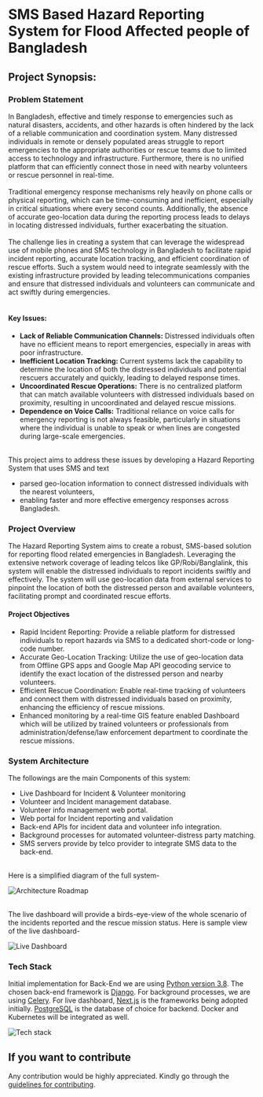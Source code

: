 # SMS Based Hazard Reporting System for Flood Affected people of Bangladesh


## Project Synopsis:

### Problem Statement
In Bangladesh, effective and timely response to emergencies such as natural disasters, accidents, and other hazards is 
often hindered by the lack of a reliable communication and coordination system. Many distressed individuals in remote 
or densely populated areas struggle to report emergencies to the appropriate authorities or rescue teams due to limited
access to technology and infrastructure. Furthermore, there is no unified platform that can efficiently connect those
in need with nearby volunteers or rescue personnel in real-time.<br><br>
Traditional emergency response mechanisms rely heavily on phone calls or physical reporting, which can be time-consuming
and inefficient, especially in critical situations where every second counts. Additionally, the absence of accurate 
geo-location data during the reporting process leads to delays in locating distressed individuals, 
further exacerbating the situation.<br><br>
The challenge lies in creating a system that can leverage the widespread use of mobile phones and SMS technology in 
Bangladesh to facilitate rapid incident reporting, accurate location tracking, and efficient coordination of 
rescue efforts. Such a system would need to integrate seamlessly with the existing infrastructure 
provided by leading telecommunications companies and ensure that distressed individuals and volunteers 
can communicate and act swiftly during emergencies.<br><br>
#### Key Issues:
- <b>Lack of Reliable Communication Channels:</b> Distressed individuals often have no efficient means 
to report emergencies, especially in areas with poor infrastructure.
- <b>Inefficient Location Tracking:</b> Current systems lack the capability to determine the location of both the distressed 
individuals and potential rescuers accurately and quickly, leading to delayed response times.
- <b>Uncoordinated Rescue Operations:</b> There is no centralized platform that can match available volunteers with 
distressed individuals based on proximity, resulting in uncoordinated and delayed rescue missions.
- <b>Dependence on Voice Calls:</b> Traditional reliance on voice calls for emergency reporting is not always feasible, 
particularly in situations where the individual is unable to speak or 
when lines are congested during large-scale emergencies.

<br>This project aims to address these issues by developing a Hazard Reporting System that uses SMS and text 
- parsed geo-location information to connect distressed individuals with the nearest volunteers, 
- enabling faster and more effective emergency responses across Bangladesh.<br>

### Project Overview
The Hazard Reporting System aims to create a robust, SMS-based solution for reporting flood related 
emergencies in Bangladesh. Leveraging the extensive network coverage of 
leading telcos like GP/Robi/Banglalink, 
this system will enable the distressed individuals to report incidents swiftly and effectively. 
The system will use geo-location data from external services to pinpoint the location of both the 
distressed person and available volunteers, facilitating prompt and coordinated rescue efforts.<br>

#### Project Objectives
- Rapid Incident Reporting: Provide a reliable platform for distressed individuals to report 
hazards via SMS to a dedicated short-code or long-code number.
- Accurate Geo-Location Tracking: Utilize the use of geo-location data from Offline GPS apps 
and Google Map API geocoding service to identify the exact location of the distressed person and nearby volunteers.
- Efficient Rescue Coordination: Enable real-time tracking of volunteers and connect them 
with distressed individuals based on proximity, enhancing the efficiency of rescue missions.
- Enhanced monitoring by a real-time GIS feature enabled Dashboard which will be utilized by 
trained volunteers or professionals from administration/defense/law enforcement department 
to coordinate the rescue missions.

### System Architecture

The followings are the main Components of this system:

- Live Dashboard for Incident & Volunteer monitoring
- Volunteer and Incident management database.
- Volunteer info management web portal.
- Web portal for Incident reporting and validation
- Back-end APIs for incident data and volunteer info integration.
- Background processes for automated volunteer-distress party matching.
- SMS servers provide by telco provider to integrate SMS data to the back-end.

<br>Here is a simplified diagram of the full system-

![Architecture Roadmap](https://github.com/skfarhad/hazard_reporting_system/blob/main/architecture_roadmap.jpg)

<br>The live dashboard will provide a birds-eye-view of the whole scenario
of the incidents reported and the rescue mission status.
Here is sample view of the live dashboard-

![Live Dashboard](https://github.com/skfarhad/hazard_reporting_system/blob/main/live_dashboard.jpeg)


### Tech Stack

Initial implementation for Back-End we are using 
[Python version 3.8](https://www.python.org/downloads/release/python-380/). 
The chosen back-end framework is [Django](https://www.djangoproject.com/). For background
processes, we are using [Celery](https://docs.celeryq.dev/). 
For live dashboard, [Next.js](https://nextjs.org/) is the frameworks being adopted initially. 
[PostgreSQL](https://www.postgresql.org/) is the database of choice for backend.
Docker and Kubernetes will be integrated as well.

![Tech stack](https://github.com/skfarhad/hazard_reporting_system/blob/main/HMS_tech_stack.jpg)

## If you want to contribute

Any contribution would be highly appreciated. Kindly go through the 
[guidelines for contributing](CONTRIBUTING.md).